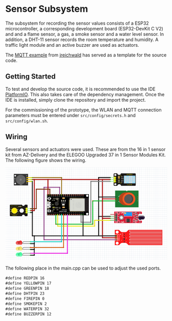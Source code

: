 # Sensor Subsystem
The subsystem for recording the sensor values consists of a ESP32 microcontroller, a corresponding development board (ESP32-DevKit C V2) and  and a flame sensor, a gas, a smoke sensor and a water level sensor. In addition, a DHT-11 sensor records the room temperature and humidity. A traffic light module and an active buzzer are used as actuators.

The [MQTT example](https://github.com/jreichwald/hsma_lecture_dbt1_code/tree/main/esp32/mqtt_example) from [jreichwald](https://github.com/jreichwald) has served as a template for the source code.
## Getting Started
To test and develop the source code, it is recommended to use the IDE [PlatformIO](https://platformio.org/). This also takes care of the dependency management. Once the IDE is installed, simply clone the repository and import the project.

For the commissioning of the prototype, the WLAN and MQTT connection parameters must be entered under `src/config/secrets.h` and `src/config/wlan.sh`.
## Wiring
Several sensors and actuators were used.  These are from the 16 in 1 sensor kit from AZ-Delivery and the ELEGOO Upgraded 37 in 1 Sensor Modules Kit. The following figure shows the wiring.

![alt text](https://github.com/hschaeufler/iot-app/blob/master/report/SensorErfassung_SP.PNG?raw=true)

The following place in the main.cpp can be used to adjust the used ports.
```
#define REDPIN 16
#define YELLOWPIN 17
#define GREENPIN 18
#define DHTPIN 23
#define FIREPIN 0
#define SMOKEPIN 2
#define WATERPIN 32
#define BUZZERPIN 12
```
